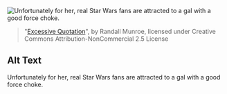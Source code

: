 ![Unfortunately for her, real Star Wars fans are attracted to a gal with a good force choke.](https://imgs.xkcd.com/comics/excessive_quotation.png)
> "[Excessive Quotation](https://xkcd.com/307/)", by Randall Munroe, licensed under Creative Commons Attribution-NonCommercial 2.5 License

## Alt Text
Unfortunately for her, real Star Wars fans are attracted to a gal with a good force choke.
